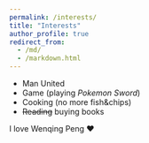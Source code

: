 ```yaml
---
permalink: /interests/
title: "Interests"
author_profile: true
redirect_from: 
  - /md/
  - /markdown.html
---
```


- Man United
- Game (playing *Pokemon Sword*)
- Cooking (no more fish&chips)
- ~~Reading~~ buying books

I love Wenqing Peng ❤️
